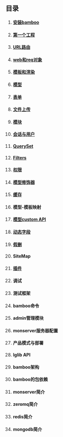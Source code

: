 ## 目录

1. #### [安装bamboo](安装bamboo.md)

1. #### [第一个工程](第一个工程.md)

1. #### [URL路由](URL路由.md)

1. #### [web和req对象](web和req对象.md)

1. #### [模板和渲染](模板和渲染.md)

1. #### [模型](模型.md)

1. #### [表单](表单.md)

1. #### [文件上传](文件上传.md)

1. #### [模块](模块.md)

1. #### [会话与用户](会话与用户.md)

1. #### [QuerySet](QuerySet.md)

1. #### [Filters](Filters.md)

1. #### [权限](权限.md)

1. #### [模型修饰器](模型修饰器.md)

1. #### [缓存](缓存.md)

1. #### 模型-模板映射

1. #### [模型custom API](模型customAPI.md)

1. #### [动态字段](动态字段.md)

1. #### [假删](假删.md)

1. #### SiteMap

1. #### [插件](插件.md)

1. #### 调试

1. #### 测试框架

1. #### bamboo命令

1. #### admin管理模块

1. #### monserver服务器配置

1. #### 产品模式与部署

1. #### lglib API

1. #### bamboo架构

1. #### bamboo的包依赖

1. #### monserver简介

1. #### zeromq简介

1. #### redis简介

1. #### mongodb简介




